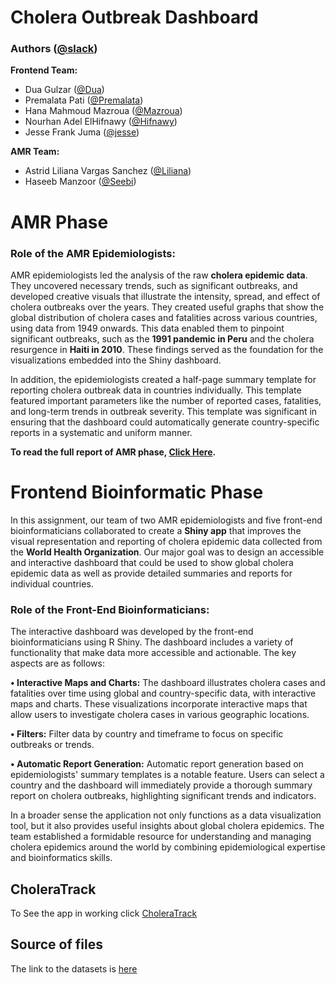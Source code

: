 # **Cholera Outbreak Dashboard** 
### **Authors ([@slack](https://app.slack.com/client/T07DGMU5S6L/D07K3R60MEE))**

**Frontend Team:**
- Dua Gulzar ([@Dua](https://hackbiointern-leo4437.slack.com/team/U07K6A4L18C))
- Premalata Pati ([@Premalata](https://hackbiointern-leo4437.slack.com/team/U07JD8NKQ30))
- Hana Mahmoud Mazroua ([@Mazroua](https://hackbiointern-leo4437.slack.com/team/U07K7K6PVKQ))
- Nourhan Adel ElHifnawy ([@Hifnawy](https://hackbiointern-leo4437.slack.com/team/U07L328NPHN))
- Jesse Frank Juma ([@jesse](https://hackbiointern-leo4437.slack.com/team/U07K64WPXU0))

**AMR Team:**
- Astrid Liliana Vargas Sanchez ([@Liliana](https://hackbiointern-leo4437.slack.com/team/U07K3UHHMBM))
- Haseeb Manzoor ([@Seebi](https://hackbiointern-leo4437.slack.com/team/U07KD3HK5R9))

# **AMR Phase**  

### **Role of the AMR Epidemiologists:**
AMR epidemiologists led the analysis of the raw **cholera epidemic data**. They uncovered necessary trends, such as significant outbreaks, and developed creative visuals that illustrate the intensity, spread, and effect of cholera outbreaks over the years. They created useful graphs that show the global distribution of cholera cases and fatalities across various countries, using data from 1949 onwards. This data enabled them to pinpoint significant outbreaks, such as the **1991 pandemic in Peru** and the cholera resurgence in **Haiti in 2010**. These findings served as the foundation for the visualizations embedded into the Shiny dashboard. 

In addition, the epidemiologists created a half-page summary template for reporting cholera outbreak data in countries individually. This template featured important parameters like the number of reported cases, fatalities, and long-term trends in outbreak severity. This template was significant in ensuring that the dashboard could automatically generate country-specific reports in a systematic and uniform manner.


**To read the full report of AMR phase, [Click Here](https://github.com/Liliana223/HackBio-Internship-Cancer/blob/main/Stage%203.md).**

# **Frontend Bioinformatic Phase**

In this assignment, our team of two AMR epidemiologists and five front-end bioinformaticians collaborated to create a **Shiny app** that improves the visual representation and reporting of cholera epidemic data collected from the **World Health Organization**. Our major goal was to design an accessible and interactive dashboard that could be used to show global cholera epidemic data as well as provide detailed summaries and reports for individual countries.

### **Role of the Front-End Bioinformaticians:**
The interactive dashboard was developed by the front-end bioinformaticians using R Shiny. The dashboard includes a variety of functionality that make data more accessible and actionable. 
The key aspects are as follows:

**•	Interactive Maps and Charts:** The dashboard illustrates cholera cases and fatalities over time using global and country-specific data, with interactive maps and charts. These visualizations incorporate interactive maps that allow users to investigate cholera cases in various geographic locations.

**•	Filters:** Filter data by country and timeframe to focus on specific outbreaks or trends.

**•	Automatic Report Generation:** Automatic report generation based on epidemiologists' summary templates is a notable feature. Users can select a country and the dashboard will immediately provide a thorough summary report on cholera outbreaks, highlighting significant trends and indicators.

In a broader sense the application not only functions as a data visualization tool, but it also provides useful insights about global cholera epidemics. The team established a formidable resource for understanding and managing cholera epidemics around the world by combining epidemiological expertise and bioinformatics skills.

## **CholeraTrack** 

To See the app in working click [CholeraTrack](https://duagulzar.shinyapps.io/CholeraTrack/)

## **Source of files** 

The link to the datasets is [here](https://apps.who.int/gho/data/node.main.174?lang=en)
